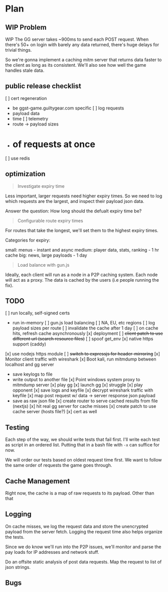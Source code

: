 # Plan

## **WIP** Problem

WIP
The GG server takes ~900ms to send each POST request. When there's 50+ on login
with barely any data returned, there's huge delays for trivial things.

So we're gonna implement a caching mitm server that returns data faster to the
client as long as its consistent. We'll also see how well the game handles
stale data.

## public release checklist

[ ] cert regeneration
  - be ggst-game.guiltygear.com specific
[ ] log requests
  - payload data
  - time
[ ] telemetry
  - route -> payload sizes
  - # of requests at once
[ ] use redis

## optimization

> Investigate expiry time

Less important, larger requests need higher expiry times. So we need to log
which requests are the largest, and inspect their payload json data.

Answer the question: How long should the defualt expiry time be?

> Configurable route expiry times

For routes that take the longest, we'll set them to the highest expiry times.

Categories for expiry:

small: menus - instant and async
medium: player data, stats, ranking - 1 hr cache
big: news, large payloads - 1 day

> Load balance with gun.js

Ideally, each client will run as a node in a P2P caching system. Each node
will act as a proxy. The data is cached by the users (i.e people running the
fix).

## TODO

[ ] run locally, self-signed certs
  - run in-memory
[ ] gun.js load balancing
[ ] NA, EU, etc regions
[ ] log payload sizes per route
[ ] invalidate the cache after 1 day
[ ] on cache hits, refresh cache asynchronously
[x] deployment
[ ] ~~client patch to use different url (search resource files)~~
[ ] spoof get_env
[x] native https support (caddy)

[x] use nodejs https module
[ ] ~~switch to expressjs for header-mirroring~~
[x] Monitor client traffic with wireshark
[x] Boot kali, run mitmdump between localhost and gg server
  - save keylogs to file
  - write output to another file
[x] Point windows system proxy to mitmdump server
[x] play gg
  [x] launch gg
  [x] struggle
  [x] play opponent
[x] save logs and keyfile
[x] decrypt wireshark traffic with keyfile
[x] map post request w/ data -> server response json payload
  - save as raw json file
[x] create router to serve cached results from file (nextjs)
  [x] hit real gg server for cache misses
[x] create patch to use cache server (hosts file?)
  [x] cert as well

## Testing

Each step of the way, we should write tests that fail first.
I'll write each test as script in an ordered list. Putting that in a bash file
with `-x` can suffice for now.

We will order our tests based on oldest request time first. We want to follow
the same order of requests the game goes through.

## Cache Management

Right now, the cache is a map of raw requests to its payload.
Other than that

## Logging

On cache misses, we log the request data and store the unencrypted payload from the
server fetch. Logging the request time also helps organize the tests.

Since we do know we'll run into the P2P issues, we'll monitor and parse the pay
loads for IP addresses and network stuff.


Do an offsite static analysis of post data requests.
Map the request to list of json strings.

## Bugs



